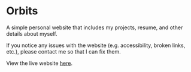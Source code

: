 # Orbits
A simple personal website that includes my projects, resume, and other details about myself.

If you notice any issues with the website (e.g. accessibility, broken links, etc.), please contact me so that I can fix them.

View the live website [here](https://bhata-stack.github.io/).